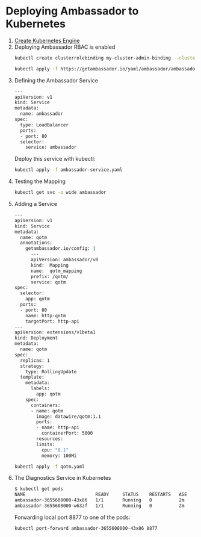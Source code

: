 # Deploying Ambassador to Kubernetes

1. [Create Kubernetes Engine](https://console.cloud.google.com/kubernetes)
2. Deploying Ambassador RBAC is enabled
    ```sh
    kubectl create clusterrolebinding my-cluster-admin-binding --clusterrole=cluster-admin --user=$(gcloud info --format="value(config.account)")
    ```
    ```sh
    kubectl apply -f https://getambassador.io/yaml/ambassador/ambassador-rbac.yaml
    ```
3. Defining the Ambassador Service
    ```sh
    ---
    apiVersion: v1
    kind: Service
    metadata:
      name: ambassador
    spec:
      type: LoadBalancer
      ports:
      - port: 80
      selector:
        service: ambassador
    ```
    Deploy this service with kubectl:
    ```sh
    kubectl apply -f ambassador-service.yaml
    ```
4. Testing the Mapping
    ```sh
    kubectl get svc -o wide ambassador
    ```
5. Adding a Service
    ```sh
    ---
    apiVersion: v1
    kind: Service
    metadata:
      name: qotm
      annotations:
        getambassador.io/config: |
          ---
          apiVersion: ambassador/v0
          kind:  Mapping
          name:  qotm_mapping
          prefix: /qotm/
          service: qotm
    spec:
      selector:
        app: qotm
      ports:
      - port: 80
        name: http-qotm
        targetPort: http-api
    ---
    apiVersion: extensions/v1beta1
    kind: Deployment
    metadata:
      name: qotm
    spec:
      replicas: 1
      strategy:
        type: RollingUpdate
      template:
        metadata:
          labels:
            app: qotm
        spec:
          containers:
          - name: qotm
            image: datawire/qotm:1.1
            ports:
            - name: http-api
              containerPort: 5000
            resources:
            limits:
              cpu: "0.1"
              memory: 100Mi
    ```
    ```sh
    kubectl apply -f qotm.yaml
    ```
6. The Diagnostics Service in Kubernetes
    ```sh
    $ kubectl get pods
    NAME                          READY     STATUS    RESTARTS   AGE
    ambassador-3655608000-43x86   1/1       Running   0          2m
    ambassador-3655608000-w63zf   1/1       Running   0          2m
    ```
    Forwarding local port 8877 to one of the pods:
    ```sh
    kubectl port-forward ambassador-3655608000-43x86 8877
    ```